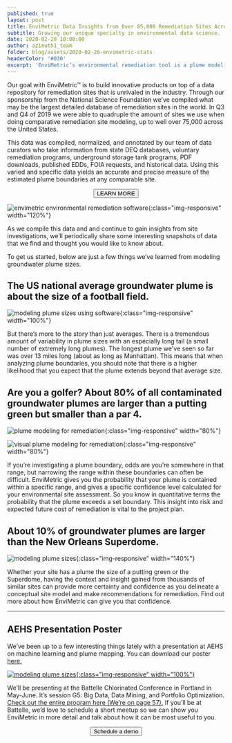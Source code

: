 ```yaml
---
published: true
layout: post
title: EnviMetric Data Insights from Over 85,000 Remediation Sites Across the United States
subtitle: Growing our unique specialty in environmental data science.
date: 2020-02-20 10:00:00
author: azimuth1_team
folder: blog/assets/2020-02-20-envimetric-stats
headerColor: '#030'
excerpt: 'EnviMetric’s environmental remediation tool is a plume modeling software that analyzes data from over 85,000 sites across the United States to help Project Managers understand plume boundaries. We’ve compiled a snapshot of the types of data we’ve aggregated in this blog post.'
---
```

Our goal with EnviMetric™ is to build innovative products on top of a data repository for remediation sites that is unrivaled in the industry. Through our sponsorship from the National Science Foundation we’ve compiled what may be the largest detailed database of remediation sites in the world. In Q3 and Q4 of 2019 we were able to quadruple the amount of sites we use when doing comparative remediation site modeling, up to well over 75,000 across the United States.

This data was compiled, normalized, and annotated by our team of data curators who take information from state DEQ databases, voluntary remediation programs, underground storage tank programs, PDF downloads, published EDDs, FOIA requests, and historical data.  Using this varied and specific data yields an accurate and precise measure of the estimated plume boundaries at any comparable site.
<p><center><a href="http://info.azimuth1.com/envimetric"><button type="button" class="btn btn-info">LEARN MORE</button></a>
</center></p>


![envimetric environmental remediation software]({{site.baseurl}}/{{page.folder}}/data_growth.png){:class="img-responsive" width="120%"}

As we compile this data and and continue to gain insights from site investigations, we’ll periodically share some interesting snapshots of data that we find and thought you would like to know about.

To get us started, below are just a few things we’ve learned from modeling groundwater plume sizes.

## The US national average groundwater plume is about the size of a football field.

![modeling plume sizes using software]({{site.baseurl}}/{{page.folder}}/football_field.jpg){:class="img-responsive" width="100%"}

But there’s more to the story than just averages.  There is a tremendous amount of variability in plume sizes with an especially long tail (a small number of extremely long plumes).  The longest plume we've seen so far was over 13 miles long (about as long as Manhattan). This means that when analyzing plume boundaries, you should note that there is a higher likelihood that you expect that the plume extends beyond that average size.

## Are you a golfer?  About 80% of all contaminated groundwater plumes are larger than a putting green but smaller than a par 4.

![plume modeling for remediation]({{site.baseurl}}/{{page.folder}}/golf_green.jpg){:class="img-responsive" width="80%"}

![visual plume modeling for remediation]({{site.baseurl}}/{{page.folder}}/par_four.jpg){:class="img-responsive" width="80%"}

If you’re investigating a plume boundary, odds are you’re somewhere in that range, but narrowing the range within these boundaries can often be difficult. EnviMetric gives you the probability that your plume is contained within a specific range, and gives a specific confidence level calculated for your environmental site assessment.  So you know in quantitative terms the probability that the plume exceeds a set boundary.  This insight into risk and expected future cost of remediation is vital to the project plan.

## About 10% of groundwater plumes are larger than the New Orleans Superdome.
![modeling plume sizes]({{site.baseurl}}/{{page.folder}}/superdome.jpg){:class="img-responsive" width="140%"}

Whether your site has a plume the size of a putting green or the Superdome, having the context and insight gained from thousands of similar sites can provide more certainty and confidence as you delineate a conceptual site model and make recommendations for remediation.  Find out more about how EnviMetric can give you that confidence.


----

## AEHS Presentation Poster

We’ve been up to a few interesting things lately with a presentation at AEHS on machine learning and plume mapping. You can download our poster <a href="{{site.baseurl}}/{{page.folder}}/envimetric_poster.png">here.

![modeling plume sizes]({{site.baseurl}}/{{page.folder}}/envimetric_poster.png){:class="img-responsive" width="100%"}</a>

We’ll be presenting at the Battelle Chlorinated Conference in Portland in May-June.  It’s session G5: Big Data, Data Mining, and Portfolio Optimization. <a href="https://www.battelle.org/docs/default-source/newsroom/chlorinated-conference/2020chlor_final-preliminary-program_12-18-19.pdf?sfvrsn=939cdaa1_8">Check out the entire program here (We’re on page 57).</a>  If you’ll be at Battelle, we’d love to schedule a short meetup so we can show you EnviMetric in more detail and talk about how it can be most useful to you.  <p><center><a href="http://info.azimuth1.com/envimetric"><button type="button" class="btn btn-success">Schedule a demo</button></a>
</center></p>
